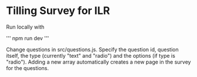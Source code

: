 # Tilling Survey for ILR

Run locally with

'''
npm run dev
'''

Change questions in src/questions.js. Specify the question id, question itself, the type (currently "text" and "radio") and the options (if type is "radio"). Adding a new array automatically creates a new page in the survey for the questions.